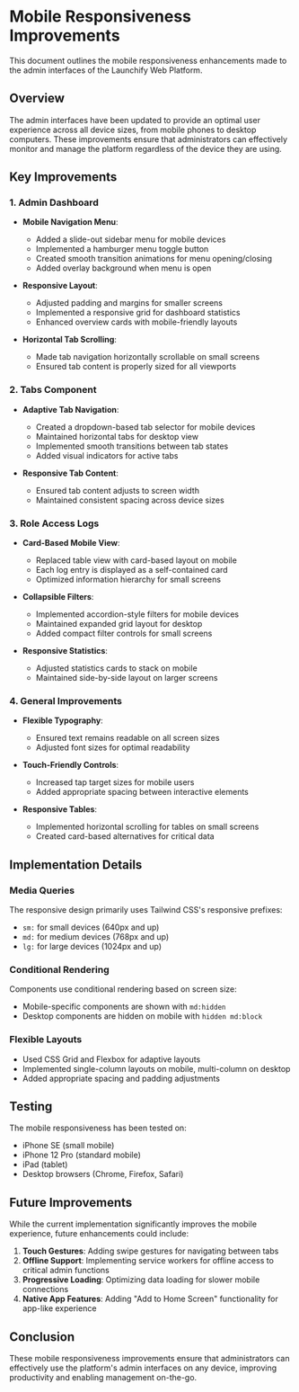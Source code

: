 # Mobile Responsiveness Improvements

This document outlines the mobile responsiveness enhancements made to the admin interfaces of the Launchify Web Platform.

## Overview

The admin interfaces have been updated to provide an optimal user experience across all device sizes, from mobile phones to desktop computers. These improvements ensure that administrators can effectively monitor and manage the platform regardless of the device they are using.

## Key Improvements

### 1. Admin Dashboard

- **Mobile Navigation Menu**:
  - Added a slide-out sidebar menu for mobile devices
  - Implemented a hamburger menu toggle button
  - Created smooth transition animations for menu opening/closing
  - Added overlay background when menu is open

- **Responsive Layout**:
  - Adjusted padding and margins for smaller screens
  - Implemented a responsive grid for dashboard statistics
  - Enhanced overview cards with mobile-friendly layouts

- **Horizontal Tab Scrolling**:
  - Made tab navigation horizontally scrollable on small screens
  - Ensured tab content is properly sized for all viewports

### 2. Tabs Component

- **Adaptive Tab Navigation**:
  - Created a dropdown-based tab selector for mobile devices
  - Maintained horizontal tabs for desktop view
  - Implemented smooth transitions between tab states
  - Added visual indicators for active tabs

- **Responsive Tab Content**:
  - Ensured tab content adjusts to screen width
  - Maintained consistent spacing across device sizes

### 3. Role Access Logs

- **Card-Based Mobile View**:
  - Replaced table view with card-based layout on mobile
  - Each log entry is displayed as a self-contained card
  - Optimized information hierarchy for small screens

- **Collapsible Filters**:
  - Implemented accordion-style filters for mobile devices
  - Maintained expanded grid layout for desktop
  - Added compact filter controls for small screens

- **Responsive Statistics**:
  - Adjusted statistics cards to stack on mobile
  - Maintained side-by-side layout on larger screens

### 4. General Improvements

- **Flexible Typography**:
  - Ensured text remains readable on all screen sizes
  - Adjusted font sizes for optimal readability

- **Touch-Friendly Controls**:
  - Increased tap target sizes for mobile users
  - Added appropriate spacing between interactive elements

- **Responsive Tables**:
  - Implemented horizontal scrolling for tables on small screens
  - Created card-based alternatives for critical data

## Implementation Details

### Media Queries

The responsive design primarily uses Tailwind CSS's responsive prefixes:
- `sm:` for small devices (640px and up)
- `md:` for medium devices (768px and up)
- `lg:` for large devices (1024px and up)

### Conditional Rendering

Components use conditional rendering based on screen size:
- Mobile-specific components are shown with `md:hidden`
- Desktop components are hidden on mobile with `hidden md:block`

### Flexible Layouts

- Used CSS Grid and Flexbox for adaptive layouts
- Implemented single-column layouts on mobile, multi-column on desktop
- Added appropriate spacing and padding adjustments

## Testing

The mobile responsiveness has been tested on:
- iPhone SE (small mobile)
- iPhone 12 Pro (standard mobile)
- iPad (tablet)
- Desktop browsers (Chrome, Firefox, Safari)

## Future Improvements

While the current implementation significantly improves the mobile experience, future enhancements could include:

1. **Touch Gestures**: Adding swipe gestures for navigating between tabs
2. **Offline Support**: Implementing service workers for offline access to critical admin functions
3. **Progressive Loading**: Optimizing data loading for slower mobile connections
4. **Native App Features**: Adding "Add to Home Screen" functionality for app-like experience

## Conclusion

These mobile responsiveness improvements ensure that administrators can effectively use the platform's admin interfaces on any device, improving productivity and enabling management on-the-go. 